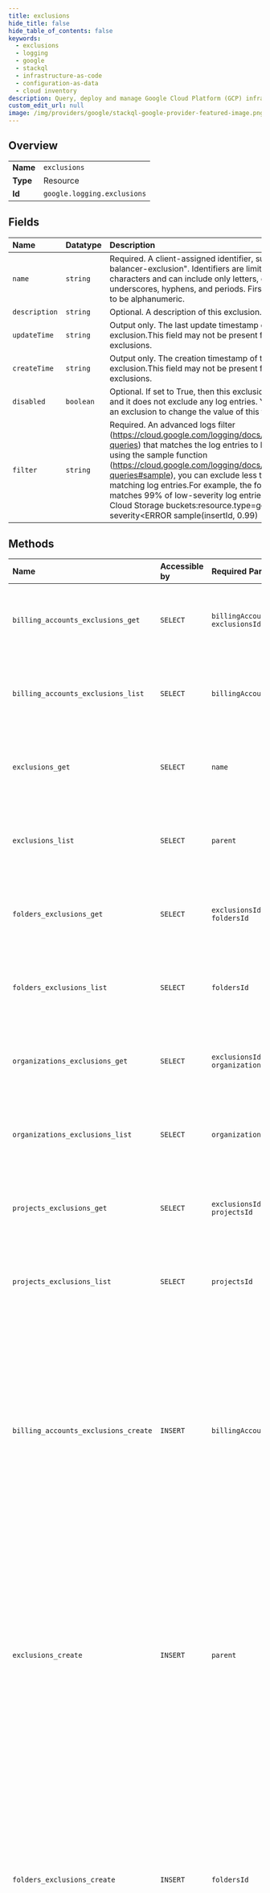 ```yaml
---
title: exclusions
hide_title: false
hide_table_of_contents: false
keywords:
  - exclusions
  - logging
  - google    
  - stackql
  - infrastructure-as-code
  - configuration-as-data
  - cloud inventory
description: Query, deploy and manage Google Cloud Platform (GCP) infrastructure and resources using SQL
custom_edit_url: null
image: /img/providers/google/stackql-google-provider-featured-image.png
---
```

  
    

## Overview
<table><tbody>
<tr><td><b>Name</b></td><td><code>exclusions</code></td></tr>
<tr><td><b>Type</b></td><td>Resource</td></tr>
<tr><td><b>Id</b></td><td><code>google.logging.exclusions</code></td></tr>
</tbody></table>

## Fields
| Name | Datatype | Description |
|:-----|:---------|:------------|
| `name` | `string` | Required. A client-assigned identifier, such as "load-balancer-exclusion". Identifiers are limited to 100 characters and can include only letters, digits, underscores, hyphens, and periods. First character has to be alphanumeric. |
| `description` | `string` | Optional. A description of this exclusion. |
| `updateTime` | `string` | Output only. The last update timestamp of the exclusion.This field may not be present for older exclusions. |
| `createTime` | `string` | Output only. The creation timestamp of the exclusion.This field may not be present for older exclusions. |
| `disabled` | `boolean` | Optional. If set to True, then this exclusion is disabled and it does not exclude any log entries. You can update an exclusion to change the value of this field. |
| `filter` | `string` | Required. An advanced logs filter (https://cloud.google.com/logging/docs/view/advanced-queries) that matches the log entries to be excluded. By using the sample function (https://cloud.google.com/logging/docs/view/advanced-queries#sample), you can exclude less than 100% of the matching log entries.For example, the following query matches 99% of low-severity log entries from Google Cloud Storage buckets:resource.type=gcs_bucket severity&lt;ERROR sample(insertId, 0.99) |
## Methods
| Name | Accessible by | Required Params | Description |
|:-----|:--------------|:----------------|:------------|
| `billing_accounts_exclusions_get` | `SELECT` | `billingAccountsId, exclusionsId` | Gets the description of an exclusion in the _Default sink. |
| `billing_accounts_exclusions_list` | `SELECT` | `billingAccountsId` | Lists all the exclusions on the _Default sink in a parent resource. |
| `exclusions_get` | `SELECT` | `name` | Gets the description of an exclusion in the _Default sink. |
| `exclusions_list` | `SELECT` | `parent` | Lists all the exclusions on the _Default sink in a parent resource. |
| `folders_exclusions_get` | `SELECT` | `exclusionsId, foldersId` | Gets the description of an exclusion in the _Default sink. |
| `folders_exclusions_list` | `SELECT` | `foldersId` | Lists all the exclusions on the _Default sink in a parent resource. |
| `organizations_exclusions_get` | `SELECT` | `exclusionsId, organizationsId` | Gets the description of an exclusion in the _Default sink. |
| `organizations_exclusions_list` | `SELECT` | `organizationsId` | Lists all the exclusions on the _Default sink in a parent resource. |
| `projects_exclusions_get` | `SELECT` | `exclusionsId, projectsId` | Gets the description of an exclusion in the _Default sink. |
| `projects_exclusions_list` | `SELECT` | `projectsId` | Lists all the exclusions on the _Default sink in a parent resource. |
| `billing_accounts_exclusions_create` | `INSERT` | `billingAccountsId` | Creates a new exclusion in the _Default sink in a specified parent resource. Only log entries belonging to that resource can be excluded. You can have up to 10 exclusions in a resource. |
| `exclusions_create` | `INSERT` | `parent` | Creates a new exclusion in the _Default sink in a specified parent resource. Only log entries belonging to that resource can be excluded. You can have up to 10 exclusions in a resource. |
| `folders_exclusions_create` | `INSERT` | `foldersId` | Creates a new exclusion in the _Default sink in a specified parent resource. Only log entries belonging to that resource can be excluded. You can have up to 10 exclusions in a resource. |
| `organizations_exclusions_create` | `INSERT` | `organizationsId` | Creates a new exclusion in the _Default sink in a specified parent resource. Only log entries belonging to that resource can be excluded. You can have up to 10 exclusions in a resource. |
| `projects_exclusions_create` | `INSERT` | `projectsId` | Creates a new exclusion in the _Default sink in a specified parent resource. Only log entries belonging to that resource can be excluded. You can have up to 10 exclusions in a resource. |
| `billing_accounts_exclusions_delete` | `DELETE` | `billingAccountsId, exclusionsId` | Deletes an exclusion in the _Default sink. |
| `exclusions_delete` | `DELETE` | `name` | Deletes an exclusion in the _Default sink. |
| `folders_exclusions_delete` | `DELETE` | `exclusionsId, foldersId` | Deletes an exclusion in the _Default sink. |
| `organizations_exclusions_delete` | `DELETE` | `exclusionsId, organizationsId` | Deletes an exclusion in the _Default sink. |
| `projects_exclusions_delete` | `DELETE` | `exclusionsId, projectsId` | Deletes an exclusion in the _Default sink. |
| `_billing_accounts_exclusions_list` | `EXEC` | `billingAccountsId` | Lists all the exclusions on the _Default sink in a parent resource. |
| `_exclusions_list` | `EXEC` | `parent` | Lists all the exclusions on the _Default sink in a parent resource. |
| `_folders_exclusions_list` | `EXEC` | `foldersId` | Lists all the exclusions on the _Default sink in a parent resource. |
| `_organizations_exclusions_list` | `EXEC` | `organizationsId` | Lists all the exclusions on the _Default sink in a parent resource. |
| `_projects_exclusions_list` | `EXEC` | `projectsId` | Lists all the exclusions on the _Default sink in a parent resource. |
| `billing_accounts_exclusions_patch` | `EXEC` | `billingAccountsId, exclusionsId` | Changes one or more properties of an existing exclusion in the _Default sink. |
| `exclusions_patch` | `EXEC` | `name` | Changes one or more properties of an existing exclusion in the _Default sink. |
| `folders_exclusions_patch` | `EXEC` | `exclusionsId, foldersId` | Changes one or more properties of an existing exclusion in the _Default sink. |
| `organizations_exclusions_patch` | `EXEC` | `exclusionsId, organizationsId` | Changes one or more properties of an existing exclusion in the _Default sink. |
| `projects_exclusions_patch` | `EXEC` | `exclusionsId, projectsId` | Changes one or more properties of an existing exclusion in the _Default sink. |

